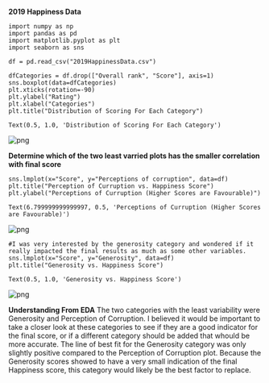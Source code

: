 **2019 Happiness Data**


```
import numpy as np
import pandas as pd
import matplotlib.pyplot as plt
import seaborn as sns 
```


```
df = pd.read_csv("2019HappinessData.csv")
```


```
dfCategories = df.drop(["Overall rank", "Score"], axis=1)
sns.boxplot(data=dfCategories)
plt.xticks(rotation=-90)
plt.ylabel("Rating")
plt.xlabel("Categories")
plt.title("Distribution of Scoring For Each Category")
```




    Text(0.5, 1.0, 'Distribution of Scoring For Each Category')






![png](Happiness%20Data%20_files/Happiness%20Data%20_3_1.png)



**Determine which of the two least varried plots has the smaller correlation with final score**


```
sns.lmplot(x="Score", y="Perceptions of corruption", data=df)
plt.title("Perception of Curruption vs. Happiness Score")
plt.ylabel("Perceptions of Curruption (Higher Scores are Favourable)")
```




    Text(6.799999999999997, 0.5, 'Perceptions of Curruption (Higher Scores are Favourable)')






![png](Happiness%20Data%20_files/Happiness%20Data%20_5_1.png)




```
#I was very interested by the generosity category and wondered if it really impacted the final results as much as some other variables. 
sns.lmplot(x="Score", y="Generosity", data=df)
plt.title("Generosity vs. Happiness Score")
```




    Text(0.5, 1.0, 'Generosity vs. Happiness Score')






![png](Happiness%20Data%20_files/Happiness%20Data%20_6_1.png)



**Understanding From EDA**
The two categories with the least variability were Generosity and Perception of Corruption. I believed it would be important to take a closer look at these categories to see if they are a good indicator for the final score, or if a different category should be added that whould be more accurate. The line of best fit for the Generosity category was only slightly positive compared to the Perception of Corruption plot. Because the Generosity scores showed to have a very small indication of the final Happiness score, this category would likely be the best factor to replace. 
